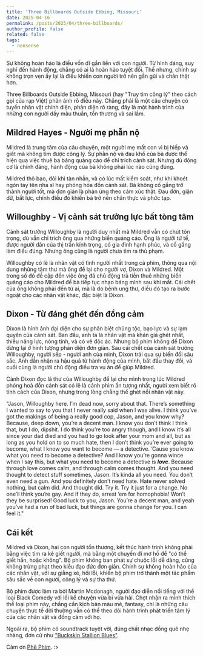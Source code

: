 ```yaml
---
title: 'Three Billboards Outside Ebbing, Missouri'
date: 2025-04-16
permalink: /posts/2025/04/three-billboards/
author_profile: false
related: false
tags:
  - nonsense
---
```

Sự không hoàn hảo là điều vốn dĩ gắn liền với con người. Từ hình dáng, suy nghĩ đến hành động, chẳng có ai là hoàn hảo tuyệt đối. Thế nhưng, chính sự không trọn vẹn ấy lại là điều khiến con người trở nên gần gũi và chân thật hơn.

Three Billboards Outside Ebbing, Missouri (hay "Truy tìm công lý" theo cách gọi của rạp Việt) phản ánh rõ điều này. Chẳng phải là một câu chuyện có tuyến nhân vật chính diện, phản diện rõ ràng, đây là một hành trình của những con người đầy mâu thuẫn, tổn thương và sai lầm.

## Mildred Hayes - Người mẹ phẫn nộ
Mildred là trung tâm của câu chuyện, một người mẹ mất con vì bị hiếp và giết mà không tìm được công lý. Sự phẫn nộ và đau khổ của bà được thể hiện qua việc thuê ba bảng quảng cáo để chỉ trích cảnh sát. Nhưng dù động cơ là chính đáng, hành động của bà không phải lúc nào cũng đúng.

Mildred thô bạo, đôi khi tàn nhẫn, và có lúc mất kiểm soát, như khi khoét ngón tay tên nha sĩ hay phóng hỏa đồn cảnh sát. Bà không cố gắng trở thành người tốt, mà đơn giản là phản ứng theo cảm xúc thật. Đau đớn, giận dữ, bất lực, chính điều đó khiến bà trở nên chân thực và phức tạp.

## Willoughby - Vị cảnh sát trưởng lực bất tòng tâm
Cảnh sát trưởng Willoughby là người duy nhất mà Mildred vẫn có chút tôn trọng, dù vẫn chỉ trích ông qua những biển quảng cáo. Ông là người tử tế, được người dân của thị trấn kính trọng, có gia đình hạnh phúc, và cố gắng làm điều đúng. Nhưng ông cũng là người chưa tìm ra thủ phạm.

Willoughby có lẽ là nhân vật có tình người nhất trong cả phim, thông qua nội dung những tâm thư mà ông để lại cho người vợ, Dixon và Mildred. Một trong số đó đề cập đến việc ông đã chủ động trả tiền thuê những biển quảng cáo cho Mildred để bà tiếp tục nhạo báng mình sau khi mất. Cái chết của ông không phải đến từ ai, mà là do bệnh ung thư, điều đó tạo ra bước ngoặt cho các nhân vật khác, đặc biệt là Dixon.

## Dixon - Từ đáng ghét đến đồng cảm
Dixon là hình ảnh đại diện cho sự phân biệt chủng tộc, bạo lực và sự lạm quyền của cảnh sát. Ban đầu, anh ta là nhân vật mà khán giả ghét nhất, thiếu năng lực, nóng tính, và có vẻ độc ác. Nhưng bộ phim không để Dixon dừng lại ở hình tượng phản diện đơn giản. Sau cái chết của cảnh sát trưởng Willoughby, người sếp - người anh của mình, Dixon trải qua sự biến đổi sâu sắc. Anh dần nhận ra hậu quả từ hành động của mình, bắt đầu thay đổi, và cuối cùng là người chủ động điều tra vụ án để giúp Mildred. 

Cảnh Dixon đọc lá thư của Willoughby để lại cho mình trong lúc Mildred phóng hoả đồn cảnh sát có lẽ là cảnh phim ấn tượng nhất, người xem biết rõ tính cách của Dixon, nhưng trong lòng chẳng thể ghét nổi nhân vật này.

"Jason,
Willoughby here. I’m dead now, sorry about that. There’s something I wanted to say to you that I never really said when I was alive. I think you’ve got the makings of being a really good cop, Jason, and you know why? Because, deep down, you’re a decent man. I know you don’t think I think that, but I do, dipshit. I do think you’re too angry though, and I know it’s all since your dad died and you had to go look after your mom and all, but as long as you hold on to so much hate, then I don’t think you’re ever going to become, what I know you want to become — a detective. ’Cause you know what you need to become a detective? And I know you’re gonna wince when I say this, but what you need to become a detective is ***love***.
Because through love comes calm, and through calm comes thought. And you need thought to detect stuff sometimes, Jason. It’s kinda all you need. You don’t even need a gun. And you definitely don’t need hate. Hate never solved nothing, but calm did. And thought did. Try it. Try it just for a change. No one’ll think you’re gay. And if they do, arrest ’em for homophobia! Won’t they be surprised! Good luck to you, Jason. You’re a decent man, and yeah you’ve had a run of bad luck, but things are gonna change for you. I can feel it."

## Cái kết
Mildred và Dixon, hai con người tổn thương, kết thúc hành trình không phải bằng việc tìm ra kẻ giết người, mà bằng một chuyến đi mơ hồ để "có thể giết hắn, hoặc không". Bộ phim không ban phát sự chuộc lỗi dễ dàng, cũng không trừng phạt theo kiểu đạo đức đơn giản. Chính sự không hoàn hảo của các nhân vật, với sự giằng xé, hối lỗi, khiến bộ phim trở thành một tác phẩm sâu sắc về con người, công lý và sự tha thứ.

Bộ phim được làm ra bởi Martin Mcdonagh, người đạo diễn nổi tiếng với thể loại Black Comedy với lối kể chuyện vừa bi vừa hài. Chợt nhận ra mình thích thể loại phim này, chẳng cần kịch bản màu mè, fantasy, chỉ là những câu chuyện thực tế đời thường vẫn có thể theo dõi hành trình phát triển tâm lý của các nhân vật và đồng cảm với họ.

Ngoài ra, bộ phim có soundtrack tuyệt vời, đúng chất nhạc đồng quê nhẹ nhàng, đơn cử như ["Buckskin Stallion Blues"](https://www.youtube.com/watch?v=ymFhK8oM6eo&list=WL&index=15).

Cảm ơn [Phê Phim](https://www.youtube.com/watch?v=iEJK6MqybNc). :>

